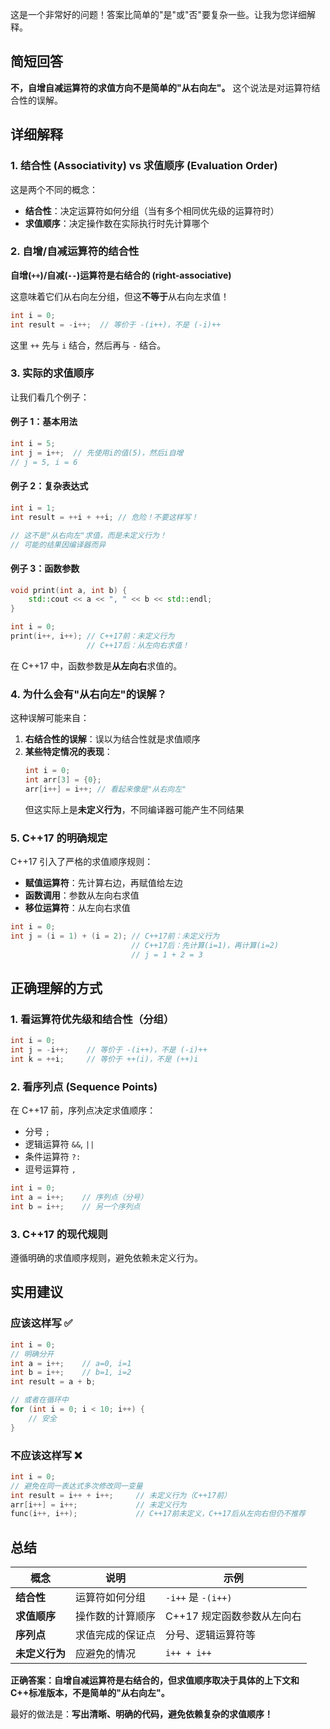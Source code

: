 这是一个非常好的问题！答案比简单的"是"或"否"要复杂一些。让我为您详细解释。

## 简短回答

**不，自增自减运算符的求值方向不是简单的"从右向左"。** 这个说法是对运算符结合性的误解。

## 详细解释

### 1. 结合性 (Associativity) vs 求值顺序 (Evaluation Order)

这是两个不同的概念：

- **结合性**：决定运算符如何分组（当有多个相同优先级的运算符时）
- **求值顺序**：决定操作数在实际执行时先计算哪个

### 2. 自增/自减运算符的结合性

**自增(`++`)/自减(`--`)运算符是右结合的 (right-associative)**

这意味着它们从右向左分组，但这**不等于**从右向左求值！

```cpp
int i = 0;
int result = -i++;  // 等价于 -(i++)，不是 (-i)++
```

这里 `++` 先与 `i` 结合，然后再与 `-` 结合。

### 3. 实际的求值顺序

让我们看几个例子：

#### 例子 1：基本用法
```cpp
int i = 5;
int j = i++;  // 先使用i的值(5)，然后i自增
// j = 5, i = 6
```

#### 例子 2：复杂表达式
```cpp
int i = 1;
int result = ++i + ++i; // 危险！不要这样写！

// 这不是"从右向左"求值，而是未定义行为！
// 可能的结果因编译器而异
```

#### 例子 3：函数参数
```cpp
void print(int a, int b) {
    std::cout << a << ", " << b << std::endl;
}

int i = 0;
print(i++, i++); // C++17前：未定义行为
                 // C++17后：从左向右求值！
```

在 C++17 中，函数参数是**从左向右**求值的。

### 4. 为什么会有"从右向左"的误解？

这种误解可能来自：

1. **右结合性的误解**：误以为结合性就是求值顺序
2. **某些特定情况的表现**：
   ```cpp
   int i = 0;
   int arr[3] = {0};
   arr[i++] = i++; // 看起来像是"从右向左"
   ```
   但这实际上是**未定义行为**，不同编译器可能产生不同结果

### 5. C++17 的明确规定

C++17 引入了严格的求值顺序规则：

- **赋值运算符**：先计算右边，再赋值给左边
- **函数调用**：参数从左向右求值
- **移位运算符**：从左向右求值

```cpp
int i = 0;
int j = (i = 1) + (i = 2); // C++17前：未定义行为
                           // C++17后：先计算(i=1)，再计算(i=2)
                           // j = 1 + 2 = 3
```

## 正确理解的方式

### 1. 看运算符优先级和结合性（分组）
```cpp
int i = 0;
int j = -i++;    // 等价于 -(i++)，不是 (-i)++
int k = ++i;     // 等价于 ++(i)，不是 (++)i
```

### 2. 看序列点 (Sequence Points)
在 C++17 前，序列点决定求值顺序：
- 分号 `;`
- 逻辑运算符 `&&`, `||`
- 条件运算符 `?:`
- 逗号运算符 `,`

```cpp
int i = 0;
int a = i++;    // 序列点（分号）
int b = i++;    // 另一个序列点
```

### 3. C++17 的现代规则
遵循明确的求值顺序规则，避免依赖未定义行为。

## 实用建议

### 应该这样写 ✅
```cpp
int i = 0;
// 明确分开
int a = i++;    // a=0, i=1
int b = i++;    // b=1, i=2
int result = a + b;

// 或者在循环中
for (int i = 0; i < 10; i++) {
    // 安全
}
```

### 不应该这样写 ❌
```cpp
int i = 0;
// 避免在同一表达式多次修改同一变量
int result = i++ + i++;     // 未定义行为（C++17前）
arr[i++] = i++;             // 未定义行为
func(i++, i++);             // C++17前未定义，C++17后从左向右但仍不推荐
```

## 总结

| 概念 | 说明 | 示例 |
|------|------|------|
| **结合性** | 运算符如何分组 | `-i++` 是 `-(i++)` |
| **求值顺序** | 操作数的计算顺序 | C++17 规定函数参数从左向右 |
| **序列点** | 求值完成的保证点 | 分号、逻辑运算符等 |
| **未定义行为** | 应避免的情况 | `i++ + i++` |

**正确答案：自增自减运算符是右结合的，但求值顺序取决于具体的上下文和C++标准版本，不是简单的"从右向左"。**

最好的做法是：**写出清晰、明确的代码，避免依赖复杂的求值顺序！**
